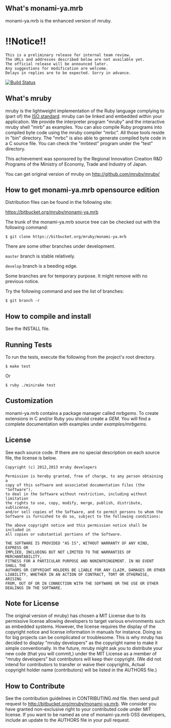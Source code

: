 ## What's monami-ya.mrb

monami-ya.mrb is the enhanced version of mruby.

# !!Notice!!
    This is a preliminary release for internal team review.
    The URLs and addresses described below are not available yet.
    The official release will be announced later.
    Any suggestions for modification are welcome.
    Delays in replies are to be expected. Sorry in advance.

[![Build Status](https://travis-ci.org/mruby/mruby.png?branch=master)](https://travis-ci.org/mruby/mruby)

## What's mruby

mruby is the lightweight implementation of the Ruby language complying to (part of)
the [ISO standard](http://www.iso.org/iso/iso_catalogue/catalogue_tc/catalogue_detail.htm?csnumber=59579). 
mruby can be linked and embedded within your application.  We provide the interpreter program "mruby" and 
the interactive mruby shell "mirb" as examples.  You can also compile Ruby programs into compiled byte code
using the mruby compiler "mrbc".  All those tools reside in "bin" directory.  The "mrbc" is also able to
generate compiled byte code in a C source file.  You can check the "mrbtest" program under the "test" directory.

This achievement was sponsored by the Regional Innovation Creation R&D Programs of
the Ministry of Economy, Trade and Industry of Japan.

You can get original version of mruby on http://github.com/mruby/mruby/


## How to get monami-ya.mrb opensource edition

Distribution files can be found in the following site:

  https://bitbucket.org/mruby/monami-ya.mrb

The trunk of the monami-ya.mrb source tree can be checked out with the
following command:

    $ git clone https://bitbucket.org/mruby/monami-ya.mrb

There are some other branches under development.

```master``` branch is stable relatively.

```develop``` branch is a beeding edge.

Some branches are for temporary purpose.  It might remove with no previous notice.


Try the following command and see the list of branches:

    $ git branch -r


## How to compile and install

See the INSTALL file.

## Running Tests

To run the tests, execute the following from the project's root directory.

    $ make test

Or

    $ ruby ./minirake test

## Customization

monami-ya.mrb contains a package manager called *mrbgems*. To create extensions
in C and/or Ruby you should create a *GEM*. You will find a complete
documentation with examples under *examples/mrbgems*.

## License

See each source code.
If there are no special description on each source file, the license is below.

```
Copyright (c) 2012,2013 mruby developers

Permission is hereby granted, free of charge, to any person obtaining a 
copy of this software and associated documentation files (the "Software"), 
to deal in the Software without restriction, including without limitation 
the rights to use, copy, modify, merge, publish, distribute, sublicense, 
and/or sell copies of the Software, and to permit persons to whom the 
Software is furnished to do so, subject to the following conditions:

The above copyright notice and this permission notice shall be included in 
all copies or substantial portions of the Software.

THE SOFTWARE IS PROVIDED "AS IS", WITHOUT WARRANTY OF ANY KIND, EXPRESS OR 
IMPLIED, INCLUDING BUT NOT LIMITED TO THE WARRANTIES OF MERCHANTABILITY, 
FITNESS FOR A PARTICULAR PURPOSE AND NONINFRINGEMENT. IN NO EVENT SHALL THE 
AUTHORS OR COPYRIGHT HOLDERS BE LIABLE FOR ANY CLAIM, DAMAGES OR OTHER 
LIABILITY, WHETHER IN AN ACTION OF CONTRACT, TORT OR OTHERWISE, ARISING 
FROM, OUT OF OR IN CONNECTION WITH THE SOFTWARE OR THE USE OR OTHER 
DEALINGS IN THE SOFTWARE.
```

## Note for License

The original version of mruby) has chosen a MIT License due to its permissive
license allowing developers to target various environments such as embedded systems.
However, the license requires the display of the copyright notice and license
information in manuals for instance. Doing so for big projects can be 
complicated or troublesome.
This is why mruby has decided to display "mruby developers" as the copyright name
to make it simple conventionally.
In the future, mruby might ask you to distribute your new code
(that you will commit,) under the MIT License as a member of
"mruby developers" but contributors will keep their copyright.
(We did not intend for contributors to transfer or waive their copyrights,
 Actual copyright holder name (contributors) will be listed in the AUTHORS file.)

## How to Contribute

See the contribution guidelines in CONTRIBUTING.md file.
then send pull request to <http://bitbucket.org/mruby/monami-ya.mrb>.  We consider you have granted
non-exclusive right to your contributed code under MIT license.  If you want to be named
as one of monami-ya.mrb OSS developers, include an update to the AUTHORS file in your pull request.
